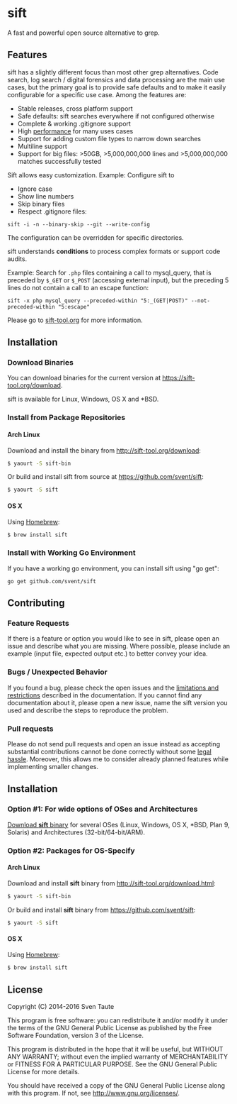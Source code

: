 # sift

A fast and powerful open source alternative to grep.


## Features

sift has a slightly different focus than most other grep alternatives. Code search, log search / digital forensics and data processing are the main use cases, but the primary goal is to provide safe defaults and to make it easily configurable for a specific use case. Among the features are:

* Stable releases, cross platform support
* Safe defaults: sift searches everywhere if not configured otherwise
* Complete & working .gitignore support
* High [performance](https://sift-tool.org/performance) for many uses cases
* Support for adding custom file types to narrow down searches
* Multiline support
* Support for big files: >50GB, >5,000,000,000 lines and >5,000,000,000 matches successfully tested

Sift allows easy customization.
Example: Configure sift to
* Ignore case
* Show line numbers
* Skip binary files
* Respect .gitignore files:

```sift -i -n --binary-skip --git --write-config```

The configuration can be overridden for specific directories.

sift understands **conditions** to process complex formats or support code audits.

Example: Search for ```.php``` files containing a call to mysql_query, that is preceded by ```$_GET``` or ```$_POST``` (accessing external input), but the preceding 5 lines do not contain a call to an escape function:

```sift -x php mysql_query --preceded-within "5:_(GET|POST)" --not-preceded-within "5:escape"```


Please go to [sift-tool.org](https://sift-tool.org) for more information.


## Installation

### Download Binaries
You can download binaries for the current version at https://sift-tool.org/download.

sift is available for Linux, Windows, OS X and *BSD.


### Install from Package Repositories

#### Arch Linux
Download and install the binary from http://sift-tool.org/download:

```sh
$ yaourt -S sift-bin
```

Or build and install sift from source at https://github.com/svent/sift:

```sh
$ yaourt -S sift
```

#### OS X

Using [Homebrew](http://brew.sh/):

```sh
$ brew install sift
```

### Install with Working Go Environment

If you have a working go environment, you can install sift using "go get":

```go get github.com/svent/sift```


## Contributing

### Feature Requests
If there is a feature or option you would like to see in sift,
please open an issue and describe what you are missing.
Where possible, please include an example (input file,
expected output etc.) to better convey your idea.

### Bugs / Unexpected Behavior
If you found a bug, please check the open issues and the
[limitations and restrictions](https://sift-tool.org/docs)
described in the documentation.
If you cannot find any documentation about it, please open a new issue,
name the sift version you used and describe the steps to reproduce the problem.

### Pull requests
Please do not send pull requests and open an issue instead as
accepting substantial contributions cannot be done correctly without some
[legal](http://producingoss.com/en/copyright-assignment.html)
[hassle](https://en.wikipedia.org/wiki/Contributor_License_Agreement).
Moreover, this allows me to consider already planned features while implementing
smaller changes.

## Installation

### Option #1: For wide options of OSes and Architectures

[Download **sift** binary](http://sift-tool.org/download.html) for several OSes
(Linux, Windows, OS X, *BSD, Plan 9, Solaris) and Architectures
(32-bit/64-bit/ARM).

### Option #2: Packages for OS-Specify

#### Arch Linux

Download and install **sift** binary from http://sift-tool.org/download.html:

```sh
$ yaourt -S sift-bin
```

Or build and install **sift** binary from https://github.com/svent/sift:

```sh
$ yaourt -S sift
```

#### OS X

Using [Homebrew](http://brew.sh/):

```sh
$ brew install sift
```

## License

Copyright (C) 2014-2016 Sven Taute

This program is free software: you can redistribute it and/or modify
it under the terms of the GNU General Public License as published by
the Free Software Foundation, version 3 of the License.

This program is distributed in the hope that it will be useful,
but WITHOUT ANY WARRANTY; without even the implied warranty of
MERCHANTABILITY or FITNESS FOR A PARTICULAR PURPOSE.  See the
GNU General Public License for more details.

You should have received a copy of the GNU General Public License
along with this program.  If not, see <http://www.gnu.org/licenses/>.

